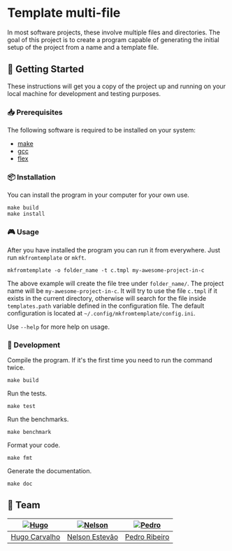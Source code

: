 [hugo]: https://github.com/HugoCarvalho99
[hugo-pic]: https://github.com/HugoCarvalho99.png?size=120
[nelson]: https://github.com/nelsonmestevao
[nelson-pic]: https://github.com/nelsonmestevao.png?size=120
[pedro]: https://github.com/pedroribeiro22
[pedro-pic]: https://github.com/pedroribeiro22.png?size=120

# Template multi-file

In most software projects, these involve multiple files and directories. The
goal of this project is to create a program capable of generating the initial
setup of the project from a name and a template file.

## :rocket: Getting Started

These instructions will get you a copy of the project up and running on your
local machine for development and testing purposes.

### :inbox_tray: Prerequisites

The following software is required to be installed on your system:

- [make](https://www.gnu.org/software/make/)
- [gcc](https://gcc.gnu.org/releases.html)
- [flex](https://github.com/westes/flex)

### :package: Installation

You can install the program in your computer for your own use.

```
make build
make install
```

### :video_game: Usage

After you have installed the program you can run it from everywhere. Just run
`mkfromtemplate` or `mkft`.

```
mkfromtemplate -o folder_name -t c.tmpl my-awesome-project-in-c
```

The above example will create the file tree under `folder_name/`. The project
name will be `my-awesome-project-in-c`. It will try to use the file `c.tmpl`
if it exists in the current directory, otherwise will search for the file
inside `templates.path` variable defined in the configuration file. The default
configuration is located at `~/.config/mkfromtemplate/config.ini`.

Use `--help` for more help on usage.

### :hammer: Development

Compile the program. If it's the first time you need to run the command twice.

```
make build
```

Run the tests.

```
make test
```

Run the benchmarks.

```
make benchmark
```

Format your code.

```
make fmt
```

Generate the documentation.

```
make doc
```

## :busts_in_silhouette: Team

| [![Hugo][hugo-pic]][hugo] | [![Nelson][nelson-pic]][nelson] | [![Pedro][pedro-pic]][pedro] |
| :-----------------------: | :-----------------------------: | :--------------------------: |
|   [Hugo Carvalho][hugo]   |    [Nelson Estevão][nelson]     |    [Pedro Ribeiro][pedro]    |
